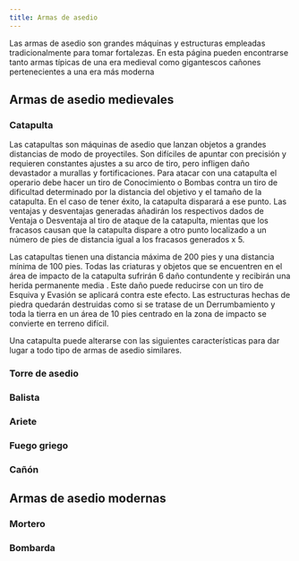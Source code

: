 ```yaml
---
title: Armas de asedio
---
```


Las armas de asedio son grandes máquinas y estructuras empleadas tradicionalmente para tomar fortalezas. En esta página pueden encontrarse tanto armas típicas de una era medieval como gigantescos cañones pertenecientes a una era más moderna

## Armas de asedio medievales

### Catapulta

Las catapultas son máquinas de asedio que lanzan objetos a grandes distancias de modo de proyectiles. Son difíciles de apuntar con precisión y requieren constantes ajustes a su arco de tiro, pero infligen daño devastador a murallas y fortificaciones. Para atacar con una catapulta el operario debe hacer un tiro de Conocimiento o Bombas contra un tiro de dificultad determinado por la distancia del objetivo y el tamaño de la catapulta. En el caso de tener éxito, la catapulta disparará a ese punto. Las ventajas y desventajas generadas añadirán los respectivos dados de Ventaja o Desventaja al tiro de ataque de la catapulta, mientas que los fracasos causan que la catapulta dispare a otro punto localizado a un número de pies de distancia igual a los fracasos generados x 5. 

Las catapultas tienen una distancia máxima de 200 pies y una distancia mínima de 100 pies. Todas las criaturas y objetos que se encuentren en el área de impacto de la catapulta sufrirán 6 daño contundente y recibirán una herida permanente media . Este daño puede reducirse con un tiro de Esquiva y Evasión se aplicará contra este efecto. Las estructuras hechas de piedra quedarán destruidas como si se tratase de un Derrumbamiento y toda la tierra en un área de 10 pies centrado en la zona de impacto se convierte en terreno difícil.

Una catapulta puede alterarse con las siguientes características para dar lugar a todo tipo de armas de asedio similares.

### Torre de asedio

### Balista

### Ariete

### Fuego griego

### Cañón

## Armas de asedio modernas

### Mortero

### Bombarda

